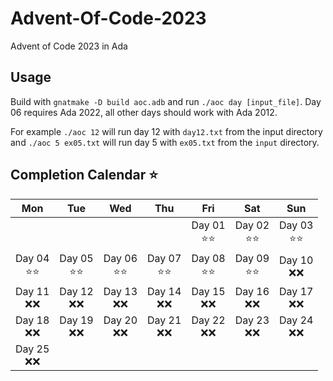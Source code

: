 # Advent-Of-Code-2023
Advent of Code 2023 in Ada

## Usage
Build with `gnatmake -D build aoc.adb` and run `./aoc day [input_file]`. Day 06 requires Ada 2022, all other days should work with Ada 2012.

For example `./aoc 12` will run day 12 with `day12.txt` from the input directory and `./aoc 5 ex05.txt` will run day 5 with `ex05.txt` from the `input` directory.

## Completion Calendar ⭐
| Mon | Tue | Wed | Thu | Fri | Sat | Sun |
|:---:|:---:|:---:|:---:|:---:|:---:|:---:|
|     |     |     |     | Day 01 <br> ⭐⭐ | Day 02 <br> ⭐⭐| Day 03 <br> ⭐⭐ |
| Day 04 <br> ⭐⭐ | Day 05 <br> ⭐⭐ | Day 06 <br> ⭐⭐ | Day 07 <br> ⭐⭐ | Day 08 <br> ⭐⭐ | Day 09 <br> ⭐⭐ | Day 10 <br> ❌❌ |
| Day 11 <br> ❌❌ | Day 12 <br> ❌❌ | Day 13 <br> ❌❌ | Day 14 <br> ❌❌ | Day 15 <br> ❌❌ | Day 16 <br> ❌❌ | Day 17 <br> ❌❌ |
| Day 18 <br> ❌❌ | Day 19 <br> ❌❌ | Day 20 <br> ❌❌ | Day 21 <br> ❌❌ | Day 22 <br> ❌❌ | Day 23 <br> ❌❌ | Day 24 <br> ❌❌ |
| Day 25 <br> ❌❌ |
